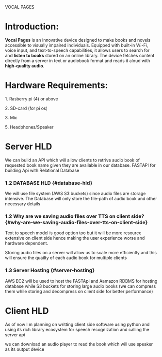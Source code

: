 VOCAL PAGES

# Introduction:

**Vocal Pages** is an innovative device designed to make books and
novels accessible to visually impaired individuals. Equipped with
built-in Wi-Fi, voice input, and text-to-speech capabilities, it allows
users to search for and **listen to books** stored on an online library.
The device fetches content directly from a server in text or audiobook
format and reads it aloud with **high-quality audio**.

# Hardware Requirements:

1\. Rasberry pi (4) or above

2\. SD-card (for pi os)

3\. Mic

5\. Headphones/Speaker

# Server HLD

We can build an API which will allow clients to retrive audio book of
requested book name given they are available in our database. FASTAPI
for building Api with Relational Database

### 1.2 DATABASE HLD {#database-hld}

We will use file system (AWS S3 buckets) since audio files are storage
intensive. The Database will only store the file-path of audio book and
other necessary details

### 1.2 Why are we saving audio files over TTS on client side? {#why-are-we-saving-audio-files-over-tts-on-client-side}

Text to speech model is good option too but it will be more resource
extensive on client side hence making the user experience worse and
hardware dependent.

Storing audio files on a server will allow us to scale more efficiently
and this will ensure the quailty of each audio book for multiple clients

### 1.3 Server Hosting {#server-hosting}

AWS EC2 will be used to host the FASTApi and Aamazon RDBMS for hosting
database while S3 buckets for storing large audio books (we can compress
them while storing and decompress on client side for better performance)

# Client HLD

As of now I m planning on writting client side software using python and
using its rich library ecosystem for speech recognization and calling
the server api

we can download an audio player to read the book which will use speaker
as its output device

